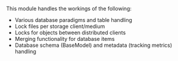 This module handles the workings of the following:
- Various database paradigms and table handling
- Lock files per storage client/medium
- Locks for objects between distributed clients
- Merging functionality for database items
- Database schema (BaseModel) and metadata (tracking metrics) handling
